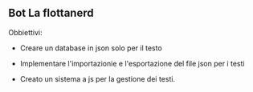 
## Bot La flottanerd

Obbiettivi:
* Creare un database in json solo per il testo
* Implementare l'importazionie e l'esportazione del file json per i testi


* Creato un sistema a js per la gestione dei testi.